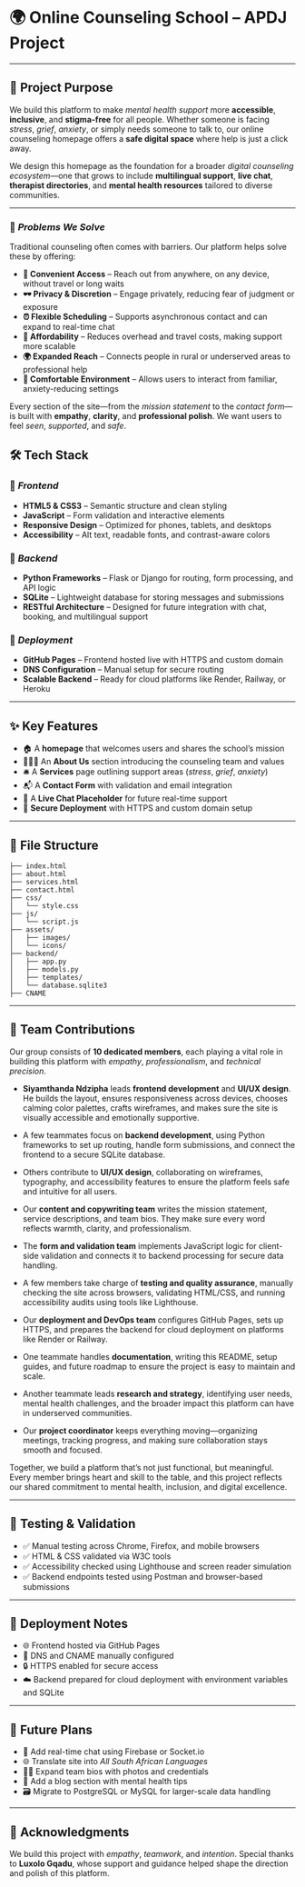 

# 🌍 **Online Counseling School – APDJ Project**

---

## 💬 **Project Purpose**

We build this platform to make *mental health support* more **accessible**, **inclusive**, and **stigma-free** for all people. Whether someone is facing *stress*, *grief*, *anxiety*, or simply needs someone to talk to, our online counseling homepage offers a **safe digital space** where help is just a click away.

We design this homepage as the foundation for a broader *digital counseling ecosystem*—one that grows to include **multilingual support**, **live chat**, **therapist directories**, and **mental health resources** tailored to diverse communities.

---

### 🧠 *Problems We Solve*

Traditional counseling often comes with barriers. Our platform helps solve these by offering:

- **📱 Convenient Access** – Reach out from anywhere, on any device, without travel or long waits  
- **🕶️ Privacy & Discretion** – Engage privately, reducing fear of judgment or exposure  
- **⏰ Flexible Scheduling** – Supports asynchronous contact and can expand to real-time chat  
- **💸 Affordability** – Reduces overhead and travel costs, making support more scalable  
- **🌍 Expanded Reach** – Connects people in rural or underserved areas to professional help  
- **🏡 Comfortable Environment** – Allows users to interact from familiar, anxiety-reducing settings  

Every section of the site—from the *mission statement* to the *contact form*—is built with **empathy**, **clarity**, and **professional polish**. We want users to feel *seen*, *supported*, and *safe*.



## 🛠️ **Tech Stack**

### 🔹 *Frontend*
- **HTML5 & CSS3** – Semantic structure and clean styling  
- **JavaScript** – Form validation and interactive elements  
- **Responsive Design** – Optimized for phones, tablets, and desktops  
- **Accessibility** – Alt text, readable fonts, and contrast-aware colors  

### 🔹 *Backend*
- **Python Frameworks** – Flask or Django for routing, form processing, and API logic  
- **SQLite** – Lightweight database for storing messages and submissions  
- **RESTful Architecture** – Designed for future integration with chat, booking, and multilingual support  

### 🔹 *Deployment*
- **GitHub Pages** – Frontend hosted live with HTTPS and custom domain  
- **DNS Configuration** – Manual setup for secure routing  
- **Scalable Backend** – Ready for cloud platforms like Render, Railway, or Heroku  

---

## ✨ **Key Features**
- 🏠 A **homepage** that welcomes users and shares the school’s mission  
- 🧑‍🤝‍🧑 An **About Us** section introducing the counseling team and values  
- 🛎️ A **Services** page outlining support areas (*stress*, *grief*, *anxiety*)  
- 📬 A **Contact Form** with validation and email integration  
- 💬 A **Live Chat Placeholder** for future real-time support  
- 🔐 **Secure Deployment** with HTTPS and custom domain setup  

---

## 📁 **File Structure**
```
├── index.html
├── about.html
├── services.html
├── contact.html
├── css/
│   └── style.css
├── js/
│   └── script.js
├── assets/
│   ├── images/
│   └── icons/
├── backend/
│   ├── app.py
│   ├── models.py
│   ├── templates/
│   └── database.sqlite3
├── CNAME
```

---

## 👥 **Team Contributions**

Our group consists of **10 dedicated members**, each playing a vital role in building this platform with *empathy*, *professionalism*, and *technical precision*.

- **Siyamthanda Ndzipha** leads **frontend development** and **UI/UX design**. He builds the layout, ensures responsiveness across devices, chooses calming color palettes, crafts wireframes, and makes sure the site is visually accessible and emotionally supportive.

- A few teammates focus on **backend development**, using Python frameworks to set up routing, handle form submissions, and connect the frontend to a secure SQLite database.

- Others contribute to **UI/UX design**, collaborating on wireframes, typography, and accessibility features to ensure the platform feels safe and intuitive for all users.

- Our **content and copywriting team** writes the mission statement, service descriptions, and team bios. They make sure every word reflects warmth, clarity, and professionalism.

- The **form and validation team** implements JavaScript logic for client-side validation and connects it to backend processing for secure data handling.

- A few members take charge of **testing and quality assurance**, manually checking the site across browsers, validating HTML/CSS, and running accessibility audits using tools like Lighthouse.

- Our **deployment and DevOps team** configures GitHub Pages, sets up HTTPS, and prepares the backend for cloud deployment on platforms like Render or Railway.

- One teammate handles **documentation**, writing this README, setup guides, and future roadmap to ensure the project is easy to maintain and scale.

- Another teammate leads **research and strategy**, identifying user needs, mental health challenges, and the broader impact this platform can have in underserved communities.

- Our **project coordinator** keeps everything moving—organizing meetings, tracking progress, and making sure collaboration stays smooth and focused.

Together, we build a platform that’s not just functional, but meaningful. Every member brings heart and skill to the table, and this project reflects our shared commitment to mental health, inclusion, and digital excellence.

---

## 🧪 **Testing & Validation**
- ✅ Manual testing across Chrome, Firefox, and mobile browsers  
- ✅ HTML & CSS validated via W3C tools  
- ✅ Accessibility checked using Lighthouse and screen reader simulation  
- ✅ Backend endpoints tested using Postman and browser-based submissions  

---

## 🚀 **Deployment Notes**
- 🌐 Frontend hosted via GitHub Pages  
- 🔧 DNS and CNAME manually configured  
- 🔒 HTTPS enabled for secure access  
- ☁️ Backend prepared for cloud deployment with environment variables and SQLite  

---

## 🔮 **Future Plans**
- 💬 Add real-time chat using Firebase or Socket.io  
- 🌐 Translate site into *All South African Languages*  
- 🧑‍🎓 Expand team bios with photos and credentials  
- 📝 Add a blog section with mental health tips  
- 🗃️ Migrate to PostgreSQL or MySQL for larger-scale data handling  

---

## 🙏 **Acknowledgments**

We build this project with *empathy*, *teamwork*, and *intention*.  Special thanks to **Luxolo Gqadu**, whose support and guidance helped shape the direction and polish of this platform.
